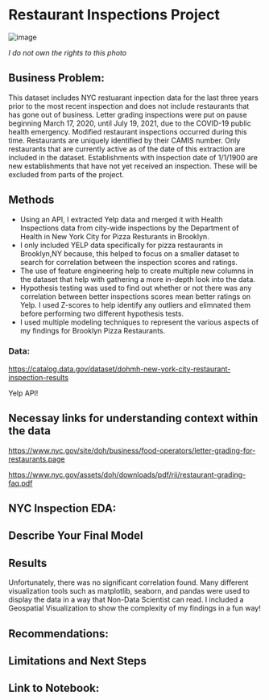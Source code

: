 # **Restaurant Inspections Project**

![image](https://github.com/user-attachments/assets/7c016f6b-36b0-4ae3-bf70-beacceac4709)

*I do not own the rights to this photo*

## **Business Problem:**

This dataset includes NYC restuarant inpection data for the last three years prior to the most recent inspection and does not include restaurants that has gone out of business. Letter grading inspections were put on pause beginning March 17, 2020, until July 19, 2021, due to the COVID-19 public health emergency. Modified restaurant inspections occurred during this time. Restaurants are uniquely identified by their CAMIS number. Only restaurants that are currently active as of the date of this extraction are included in the dataset. Establishments with inspection date of 1/1/1900 are new establishments that have not yet received an inspection. These will be excluded from parts of the project. 

## **Methods**

- Using an API, I extracted Yelp data and merged it with Health Inspections data from city-wide inspections by the Department of Health in New York City for Pizza Resturants in Brooklyn.
- I only included YELP data specifically for pizza restaurants in Brooklyn,NY because, this helped to focus on a smaller dataset to search for correlation between the inspection scores and ratings.
- The use of feature engineering help to create multiple new columns in the dataset that help with gathering a more in-depth look into the data.
- Hypothesis testing was used to find out whether or not there was any correlation between better inspections scores mean better ratings on Yelp. I used Z-scores to help identify any outliers and elimnated them before performing two different hypothesis tests.
- I used multiple modeling techniques to represent the various aspects of my findings for Brooklyn Pizza Restaurants.
   
### **Data:**

https://catalog.data.gov/dataset/dohmh-new-york-city-restaurant-inspection-results

Yelp API!

## **Necessay links for understanding context within the data**

https://www.nyc.gov/site/doh/business/food-operators/letter-grading-for-restaurants.page

https://www.nyc.gov/assets/doh/downloads/pdf/rii/restaurant-grading-faq.pdf

## **NYC Inspection EDA:**






## **Describe Your Final Model**

## **Results**

Unfortunately, there was no significant correlation found. Many different visualization tools such as matplotlib, seaborn, and pandas were used to display the data in a way that Non-Data Scientist can read. I included a Geospatial Visualization to show the complexity of my findings in a fun way!


## **Recommendations:**

## **Limitations and Next Steps**

## **Link to Notebook:**
